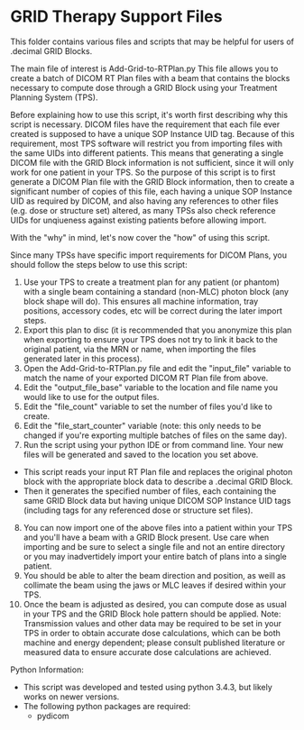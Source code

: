 # GRID Therapy Support Files

This folder contains various files and scripts that may be helpful for users of .decimal GRID Blocks.

The main file of interest is Add-Grid-to-RTPlan.py
This file allows you to create a batch of DICOM RT Plan files with a beam that contains the blocks necessary to compute dose through a GRID Block using your Treatment Planning System (TPS).

Before explaining how to use this script, it's worth first describing why this script is necessary. DICOM files have the requirement that each file ever created is supposed to have a unique SOP Instance UID tag. Because of this requirement, most TPS software will restrict you from importing files with the same UIDs into different patients. This means that generating a single DICOM file with the GRID Block information is not sufficient, since it will only work for one patient in your TPS. So the purpose of this script is to first generate a DICOM Plan file with the GRID Block information, then to create a significant number of copies of this file, each having a unique SOP Instance UID as required by DICOM, and also having any references to other files (e.g. dose or structure set) altered, as many TPSs also check reference UIDs for unqiueness against existing patients before allowing import. 

With the "why" in mind, let's now cover the "how" of using this script.

Since many TPSs have specific import requirements for DICOM Plans, you should follow the steps below to use this script:
1. Use your TPS to create a treatment plan for any patient (or phantom) with a single beam containing a standard (non-MLC) photon block (any block shape will do). This ensures all machine information, tray positions, accessory codes, etc will be correct during the later import steps.
2. Export this plan to disc (it is recommended that you anonymize this plan when exporting to ensure your TPS does not try to link it back to the original patient, via the MRN or name, when importing the files generated later in this process).
3. Open the Add-Grid-to-RTPlan.py file and edit the "input_file" variable to match the name of your exported DICOM RT Plan file from above.
4. Edit the "output_file_base" variable to the location and file name you would like to use for the output files.
5. Edit the "file_count" variable to set the number of files you'd like to create.
6. Edit the "file_start_counter" variable (note: this only needs to be changed if you're exporting multiple batches of files on the same day).
7. Run the script using your python IDE or from command line. Your new files will be generated and saved to the location you set above.
  - This script reads your input RT Plan file and replaces the original photon block with the appropriate block data to describe a .decimal GRID Block.
  - Then it generates the specified number of files, each containing the same GRID Block data but having unique DICOM SOP Instance UID tags (including tags for any referenced dose or structure set files).
8. You can now import one of the above files into a patient within your TPS and you'll have a beam with a GRID Block present. Use care when importing and be sure to select a single file and not an entire directory or you may inadvertidely import your entire batch of plans into a single patient.
9. You should be able to alter the beam direction and position, as weill as collimate the beam using the jaws or MLC leaves if desired within your TPS.
10. Once the beam is adjusted as desired, you can compute dose as usual in your TPS and the GRID Block hole pattern should be applied. Note: Transmission values and other data may be required to be set in your TPS in order to obtain accurate dose calculations, which can be both machine and energy dependent; please consult published literature or measured data to ensure accurate dose calculations are achieved.
  
Python Information:
 - This script was developed and tested using python 3.4.3, but likely works on newer versions.
 - The following python packages are required:
   - pydicom
   
